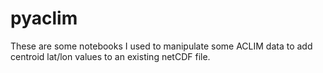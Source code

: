# pyaclim
These are some notebooks I used to manipulate some ACLIM data to add centroid lat/lon values to an existing netCDF file.
